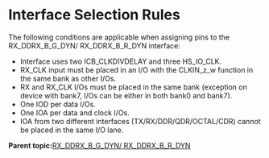# Interface Selection Rules

The following conditions are applicable when assigning pins to the RX\_DDRX\_B\_G\_DYN/ RX\_DDRX\_B\_R\_DYN interface:

-   Interface uses two ICB\_CLKDIVDELAY and three HS\_IO\_CLK.
-   RX\_CLK input must be placed in an I/O with the CLKIN\_z\_w function in the same bank as other I/Os.
-   RX and RX\_CLK I/Os must be placed in the same bank \(exception on device with bank7, I/Os can be either in both bank0 and bank7\).
-   One IOD per data I/Os.
-   One IOA per data and clock I/Os.
-   IOA from two different interfaces \(TX/RX/DDR/QDR/OCTAL/CDR\) cannot be placed in the same I/O lane.

**Parent topic:**[RX\_DDRX\_B\_G\_DYN/ RX\_DDRX\_B\_R\_DYN](GUID-B7481AE2-5F0A-42C1-83A7-AA2A939EF67B.md)

